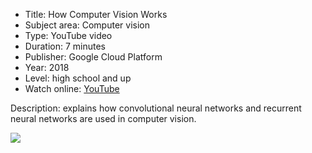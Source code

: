 * Title: How Computer Vision Works
* Subject area: Computer vision
* Type: YouTube video
* Duration: 7 minutes
* Publisher: Google Cloud Platform
* Year: 2018
* Level: high school and up
* Watch online: [YouTube](https://www.youtube.com/watch?v=OcycT1Jwsns)

Description: explains how convolutional neural networks and recurrent neural networks are used in computer vision.


![](https://github.com/touretzkyds/ai4k12/raw/master/images/How-Computer-Vision-Works-video.png)
